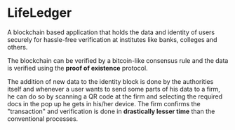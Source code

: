 # LifeLedger

A blockchain based application that holds the data and identity of users securely for hassle-free verification at institutes like banks, colleges and others.

The blockchain can be verified by a bitcoin-like consensus rule and the data is verified using the **proof of existence** protocol.

The addition of new data to the identity block is done by the authorities itself and whenever a user wants to send some parts of his data to a firm, he can do so by scanning a QR code at the firm and selecting the required docs in the pop up he gets in his/her device. The firm confirms the "transaction" and verification is done in **drastically lesser time** than the conventional processes.
